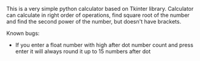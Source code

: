 This is a very simple python calculator based on Tkinter library.
Calculator can calculate in right order of operations, find square root of the number and find the second power of the number, but doesn't have brackets.

Known bugs:
 - If you enter a float number with high after dot number count and press enter it will always round it up to 15 numbers after dot
